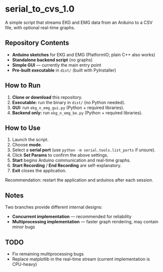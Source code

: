 # serial_to_cvs_1.0

A simple script that streams EKG and EMG data from an Arduino to a CSV file, with optional real-time graphs.

## Repository Contents

- **Arduino sketches** for EKG and EMG (PlatformIO; plain C++ also works)
- **Standalone backend script** (no graphs)
- **Simple GUI** — currently the main entry point
- **Pre-built executable** in `dist/` (built with PyInstaller)

## How to Run

1. **Clone or download** this repository.
2. **Executable:** run the binary in `dist/` (no Python needed).
3. **GUI:** run `ekg_n_emg_gui.py` (Python + required libraries).
4. **Backend only:** run `ekg_n_emg_be.py` (Python + required libraries).

## How to Use

1. Launch the script.
2. Choose **mode**.
3. Select a **serial port** (use `python -m serial.tools.list_ports` if unsure).
4. Click **Set Params** to confirm the above settings.
5. **Start** begins Arduino communication and real-time graphs.
6. **Start Recording** / **End Recording** are self-explanatory.
7. **Exit** closes the application.

Recommendation: restart the application and arduinos after each session. 

## Notes

Two branches provide different internal designs:

- **Concurrent implementation** — recommended for reliability
- **Multiprocessing implementation** — faster graph rendering, may contain minor bugs

## TODO

- Fix remaining multiprocessing bugs
- Replace matplotlib in the real-time stream (current implementation is CPU-heavy)
